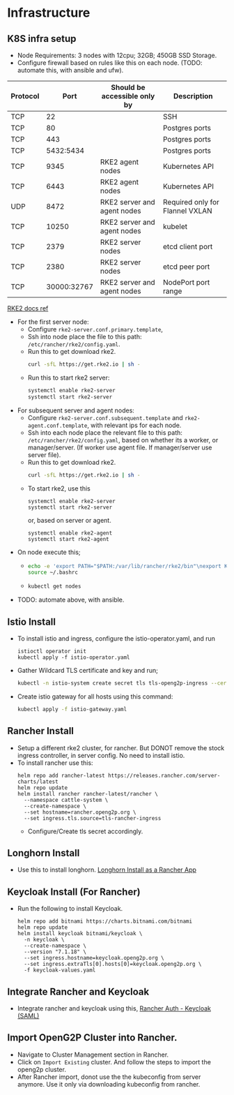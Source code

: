 # Infrastructure

## K8S infra setup

- Node Requirements: 3 nodes with 12cpu; 32GB; 450GB SSD Storage.
- Configure firewall based on rules like this on each node. (TODO: automate this, with ansible and ufw).

|Protocol|Port|Should be accessible only by|Description|
|---|---|---|---|
|TCP|22||SSH|
|TCP|80||Postgres ports|
|TCP|443||Postgres ports|
|TCP|5432:5434||Postgres ports|
|TCP|9345|RKE2 agent nodes|Kubernetes API|
|TCP|6443|RKE2 agent nodes|Kubernetes API|
|UDP|8472|RKE2 server and agent nodes|Required only for Flannel VXLAN|
|TCP|10250|RKE2 server and agent nodes|kubelet|
|TCP|2379|RKE2 server nodes|etcd client port|
|TCP|2380|RKE2 server nodes|etcd peer port|
|TCP|30000:32767|RKE2 server and agent nodes|NodePort port range|

  [RKE2 docs ref](https://docs.rke2.io/install/requirements/#networking)
- For the first server node:
  - Configure `rke2-server.conf.primary.template`,
  - Ssh into node place the file to this path: `/etc/rancher/rke2/config.yaml`.
  - Run this to get download rke2.
    ```sh
    curl -sfL https://get.rke2.io | sh -
    ```
  - Run this to start rke2 server:
    ```sh
    systemctl enable rke2-server
    systemctl start rke2-server
    ```
- For subsequent server and agent nodes:
  - Configure `rke2-server.conf.subsequent.template` and `rke2-agent.conf.template`, with relevant ips for each node.
  - Ssh into each node place the relevant file to this path: `/etc/rancher/rke2/config.yaml`, based on whether its a worker, or manager/server. (If worker use agent file. If manager/server use server file).
  - Run this to get download rke2.
    ```sh
    curl -sfL https://get.rke2.io | sh -
    ```
  - To start rke2, use this 
    ```
    systemctl enable rke2-server
    systemctl start rke2-server
    ```
    or, based on server or agent.
    ```
    systemctl enable rke2-agent
    systemctl start rke2-agent
    ```
- On node execute this;
  - ```sh
    echo -e 'export PATH="$PATH:/var/lib/rancher/rke2/bin"\nexport KUBECONFIG="/etc/rancher/rke2/rke2.yaml"' >> ~/.bashrc
    source ~/.bashrc
    ```
  - ```sh
    kubectl get nodes
    ```
- TODO: automate above, with ansible.

## Istio Install

- To install istio and ingress, configure the istio-operator.yaml, and run
  ```
  istioctl operator init
  kubectl apply -f istio-operator.yaml
  ```
- Gather Wildcard TLS certificate and key and run;
  ```sh
  kubectl -n istio-system create secret tls tls-openg2p-ingress --cert=<CERTIFICATE> --key=<KEY>
  ```
- Create istio gateway for all hosts using this command:
  ```sh
  kubectl apply -f istio-gateway.yaml
  ```

## Rancher Install
- Setup a different rke2 cluster, for rancher. But DONOT remove the stock ingress controller, in server config. No need to install istio.
- To install rancher use this:
  ```
  helm repo add rancher-latest https://releases.rancher.com/server-charts/latest
  helm repo update
  helm install rancher rancher-latest/rancher \
    --namespace cattle-system \
    --create-namespace \
    --set hostname=rancher.openg2p.org \
    --set ingress.tls.source=tls-rancher-ingress
  ```
  - Configure/Create tls secret accordingly.
## Longhorn Install
- Use this to install longhorn. 
  [Longhorn Install as a Rancher App](https://longhorn.io/docs/1.3.2/deploy/install/install-with-rancher/)

## Keycloak Install (For Rancher)
- Run the following to install Keycloak.
  ```
  helm repo add bitnami https://charts.bitnami.com/bitnami
  helm repo update
  helm install keycloak bitnami/keycloak \
    -n keycloak \
    --create-namespace \
    --version "7.1.18" \
    --set ingress.hostname=keycloak.openg2p.org \
    --set ingress.extraTls[0].hosts[0]=keycloak.openg2p.org \
    -f keycloak-values.yaml
  ```

## Integrate Rancher and Keycloak
- Integrate rancher and keycloak using this, [Rancher Auth - Keycloak (SAML)](https://docs.ranchermanager.rancher.io/how-to-guides/new-user-guides/authentication-permissions-and-global-configuration/authentication-config/configure-keycloak-saml)

## Import OpenG2P Cluster into Rancher.
- Navigate to Cluster Management section in Rancher.
- Click on `Import Existing` cluster. And follow the steps to import the openg2p cluster.
- After Rancher import, donot use the the kubeconfig from server anymore. Use it only via downloading kubeconfig from rancher.